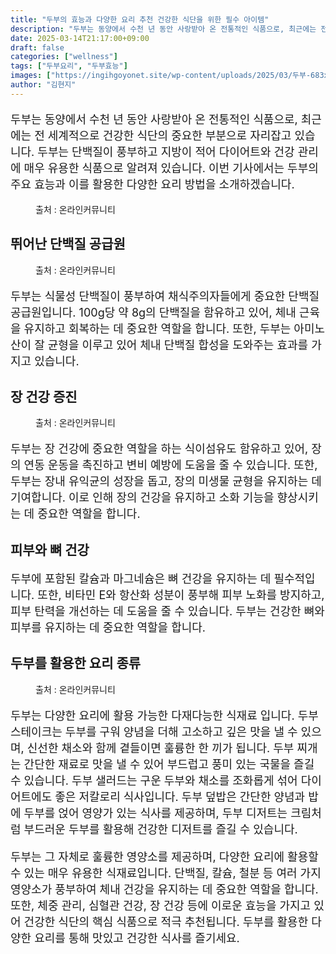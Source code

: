 ```yaml
---
title: "두부의 효능과 다양한 요리 추천 건강한 식단을 위한 필수 아이템"
description: "두부는 동양에서 수천 년 동안 사랑받아 온 전통적인 식품으로, 최근에는 전 세계적으로 건강한 식단의 중요한 부분으로 자리잡고 있습니다. 두부는 단백질이 풍부하고 지방이 적어 다이어트와 건강 관리에 매우 유용한 식품으로 알려져 있습니다. 이번 기사에서는 두부의 주요 효능"
date: 2025-03-14T21:17:00+09:00
draft: false
categories: ["wellness"]
tags: ["두부요리", "두부효능"]
images: ["https://ingihgoyonet.site/wp-content/uploads/2025/03/두부-683x1024.jpg", "https://ingihgoyonet.site/wp-content/uploads/2025/03/두부덮밥-683x1024.jpg", "https://ingihgoyonet.site/wp-content/uploads/2025/03/두부요리-683x1024.jpg", "https://ingihgoyonet.site/wp-content/uploads/2025/03/두부효능-683x1024.jpg"]
author: "김현지"
---
```


<p style="font-size:18px">두부는 동양에서 수천 년 동안 사랑받아 온 전통적인 식품으로, 최근에는 전 세계적으로 건강한 식단의 중요한 부분으로 자리잡고 있습니다. 두부는 단백질이 풍부하고 지방이 적어 다이어트와 건강 관리에 매우 유용한 식품으로 알려져 있습니다. 이번 기사에서는 두부의 주요 효능과 이를 활용한 다양한 요리 방법을 소개하겠습니다.</p> <figure ><img src="https://ingihgoyonet.site/wp-content/uploads/2025/03/두부-683x1024.jpg" alt="" style="aspect-ratio:16/9;object-fit:cover"/><figcaption >출처 : 온라인커뮤니티</figcaption></figure> <h2 >뛰어난 단백질 공급원</h2> <figure ><img src="https://ingihgoyonet.site/wp-content/uploads/2025/03/두부덮밥-683x1024.jpg" alt="" style="aspect-ratio:16/9;object-fit:cover"/><figcaption >출처 : 온라인커뮤니티</figcaption></figure> <p style="font-size:18px">두부는 식물성 단백질이 풍부하여 채식주의자들에게 중요한 단백질 공급원입니다. 100g당 약 8g의 단백질을 함유하고 있어, 체내 근육을 유지하고 회복하는 데 중요한 역할을 합니다. 또한, 두부는 아미노산이 잘 균형을 이루고 있어 체내 단백질 합성을 도와주는 효과를 가지고 있습니다.</p> <h2 >장 건강 증진</h2> <figure ><img src="https://ingihgoyonet.site/wp-content/uploads/2025/03/두부요리-683x1024.jpg" alt="" style="aspect-ratio:16/9;object-fit:cover"/><figcaption >출처 : 온라인커뮤니티</figcaption></figure> <p style="font-size:18px">두부는 장 건강에 중요한 역할을 하는 식이섬유도 함유하고 있어, 장의 연동 운동을 촉진하고 변비 예방에 도움을 줄 수 있습니다. 또한, 두부는 장내 유익균의 성장을 돕고, 장의 미생물 균형을 유지하는 데 기여합니다. 이로 인해 장의 건강을 유지하고 소화 기능을 향상시키는 데 중요한 역할을 합니다.</p> <h2 >피부와 뼈 건강</h2> <p style="font-size:18px">두부에 포함된 칼슘과 마그네슘은 뼈 건강을 유지하는 데 필수적입니다. 또한, 비타민 E와 항산화 성분이 풍부해 피부 노화를 방지하고, 피부 탄력을 개선하는 데 도움을 줄 수 있습니다. 두부는 건강한 뼈와 피부를 유지하는 데 중요한 역할을 합니다.</p> <h2 >두부를 활용한 요리 종류</h2> <figure ><img src="https://ingihgoyonet.site/wp-content/uploads/2025/03/두부효능-683x1024.jpg" alt="" style="aspect-ratio:16/9;object-fit:cover"/><figcaption >출처 : 온라인커뮤니티</figcaption></figure> <p style="font-size:18px">두부는 다양한 요리에 활용 가능한 다재다능한 식재료 입니다. 두부 스테이크는 두부를 구워 양념을 더해 고소하고 깊은 맛을 낼 수 있으며, 신선한 채소와 함께 곁들이면 훌륭한 한 끼가 됩니다. 두부 찌개는 간단한 재료로 맛을 낼 수 있어 부드럽고 풍미 있는 국물을 즐길 수 있습니다. 두부 샐러드는 구운 두부와 채소를 조화롭게 섞어 다이어트에도 좋은 저칼로리 식사입니다. 두부 덮밥은 간단한 양념과 밥에 두부를 얹어 영양가 있는 식사를 제공하며, 두부 디저트는 크림처럼 부드러운 두부를 활용해 건강한 디저트를 즐길 수 있습니다.</p> <p style="font-size:18px">두부는 그 자체로 훌륭한 영양소를 제공하며, 다양한 요리에 활용할 수 있는 매우 유용한 식재료입니다. 단백질, 칼슘, 철분 등 여러 가지 영양소가 풍부하여 체내 건강을 유지하는 데 중요한 역할을 합니다. 또한, 체중 관리, 심혈관 건강, 장 건강 등에 이로운 효능을 가지고 있어 건강한 식단의 핵심 식품으로 적극 추천됩니다. 두부를 활용한 다양한 요리를 통해 맛있고 건강한 식사를 즐기세요.</p>
